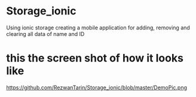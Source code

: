 # Storage_ionic
Using ionic storage creating a mobile application for adding, removing and clearing all data of name and ID 

# this the screen shot of how it looks like 

https://github.com/RezwanTarin/Storage_ionic/blob/master/DemoPic.png
